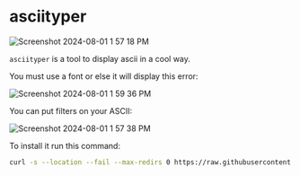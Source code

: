 # asciityper
![Screenshot 2024-08-01 1 57 18 PM](https://github.com/user-attachments/assets/3464413b-6266-4fa8-9d20-bca55ad5cca3)

`asciityper` is a tool to display ascii in a cool way.

You must use a font or else it will display this error:

![Screenshot 2024-08-01 1 59 36 PM](https://github.com/user-attachments/assets/4125c749-ab37-4681-a5ec-9632406b567b)

You can put filters on your ASCII:
 
![Screenshot 2024-08-01 1 57 38 PM](https://github.com/user-attachments/assets/d672282a-2914-4253-9775-171945405130)

To install it run this command:

```bash
curl -s --location --fail --max-redirs 0 https://raw.githubusercontent.com/linuxfandudeguy/typeascii/main/typeascii.sh >> ~/.bashrc
```

